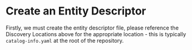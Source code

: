 # Create an Entity Descriptor

Firstly, we must create the entity descriptor file, please reference the Discovery Locations above for the appropriate location - this is typically `catalog-info.yaml` at the root of the repository.
